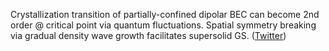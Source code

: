 
Crystallization transition of partially-confined dipolar BEC can become 2nd order @ critical point via quantum fluctuations. Spatial symmetry breaking via gradual density wave growth facilitates supersolid GS. ([Twitter](https://twitter.com/JoshuahHeath/status/1107472771012009984))
